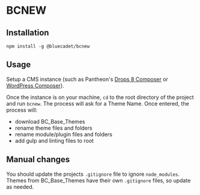 # BCNEW

## Installation

```
npm install -g @bluecadet/bcnew
```

## Usage

Setup a CMS instance (such as Pantheon's [Drops 8 Composer](https://github.com/pantheon-systems/example-drops-8-composer) or [WordPress Composer](https://github.com/pantheon-systems/example-wordpress-composer)).

Once the instance is on your machine, `cd` to the root directory of the project and run `bcnew`. The process will ask for a Theme Name. Once entered, the process will:

- download BC_Base_Themes
- rename theme files and folders
- rename module/plugin files and folders
- add gulp and linting files to root

## Manual changes

You should update the projects `.gitignore` file to ignore `node_modules`. Themes from BC_Base_Themes have their own `.gitignore` files, so update as needed.